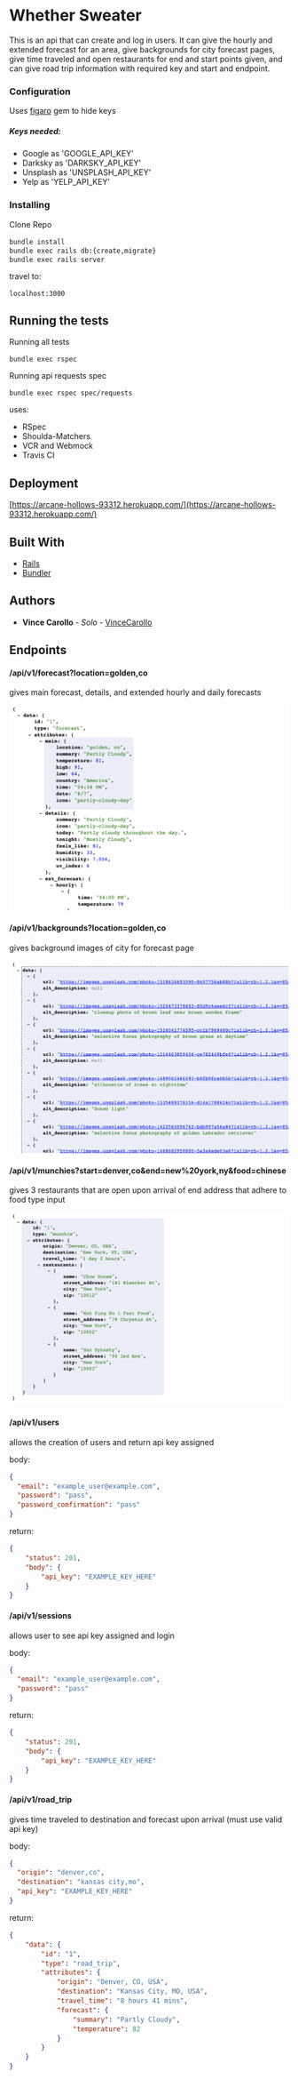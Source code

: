 # Whether Sweater

This is an api that can create and log in users. It can give the hourly and extended forecast for an area, give backgrounds for city forecast pages, give time traveled and open restaurants for end and start points given, and can give road trip information with required key and start and endpoint.

### Configuration

Uses [figaro](https://github.com/laserlemon/figaro) gem to hide keys
##### Keys needed:
- Google as 'GOOGLE_API_KEY'
- Darksky as 'DARKSKY_API_KEY'
- Unsplash as 'UNSPLASH_API_KEY'
- Yelp as 'YELP_API_KEY'

### Installing

Clone Repo

```
bundle install
bundle exec rails db:{create,migrate}
bundle exec rails server
```

travel to:
```
localhost:3000
```

## Running the tests

Running all tests
```
bundle exec rspec
```

Running api requests spec
```
bundle exec rspec spec/requests
```

uses:
- RSpec
- Shoulda-Matchers
- VCR and Webmock
- Travis CI

## Deployment

[https://arcane-hollows-93312.herokuapp.com/](https://arcane-hollows-93312.herokuapp.com/)

## Built With

* [Rails](https://rubyonrails.org/)
* [Bundler](https://bundler.io/)

## Authors

* **Vince Carollo** - *Solo* - [VinceCarollo](https://github.com/VinceCarollo)

## Endpoints
#### /api/v1/forecast?location=golden,co

gives main forecast, details, and extended hourly and daily forecasts

![forecast Example](./app/assets/images/forecast_example.png)

#### /api/v1/backgrounds?location=golden,co

gives background images of city for forecast page

![forecast Example](./app/assets/images/background_example.png)

#### /api/v1/munchies?start=denver,co&end=new%20york,ny&food=chinese

gives 3 restaurants that are open upon arrival of end address that adhere to food type input

![muncie example](./app/assets/images/munchie_example.png)

#### /api/v1/users

allows the creation of users and return api key assigned

body:
```json
{
  "email": "example_user@example.com",
  "password": "pass",
  "password_comfirmation": "pass"
}
```

return:
```json
{
    "status": 201,
    "body": {
        "api_key": "EXAMPLE_KEY_HERE"
    }
}
```

#### /api/v1/sessions

allows user to see api key assigned and login

body:
```json
{
  "email": "example_user@example.com",
  "password": "pass"
}
```

return:
```json
{
    "status": 201,
    "body": {
        "api_key": "EXAMPLE_KEY_HERE"
    }
}
```

#### /api/v1/road_trip

gives time traveled to destination and forecast upon arrival (must use valid api key)

body:
```json
{
  "origin": "denver,co",
  "destination": "kansas city,mo",
  "api_key": "EXAMPLE_KEY_HERE"
}
```

return:
```json
{
    "data": {
        "id": "1",
        "type": "road_trip",
        "attributes": {
            "origin": "Denver, CO, USA",
            "destination": "Kansas City, MO, USA",
            "travel_time": "8 hours 41 mins",
            "forecast": {
                "summary": "Partly Cloudy",
                "temperature": 82
            }
        }
    }
}
```
